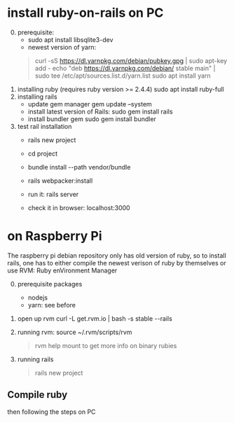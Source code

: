 # install ruby-on-rails on PC
0. prerequisite:
    * sudo apt install libsqlite3-dev
    * newest version of yarn:
	> curl -sS https://dl.yarnpkg.com/debian/pubkey.gpg | sudo apt-key add -
	> echo "deb https://dl.yarnpkg.com/debian/ stable main" | sudo tee /etc/apt/sources.list.d/yarn.list
	> sudo apt install yarn
1. installing ruby (requires ruby version >= 2.4.4)
    sudo apt install ruby-full	
2. installing rails
    * update gem manager
	gem update –system
    * install latest version of Rails:
	sudo gem install rails
    * install bundler gem
	sudo gem install bundler
3. test rail installation
    * rails new project
    * cd project
    * bundle install --path vendor/bundle
    * rails webpacker:install

    * run it:
	rails server
    * check it in browser: localhost:3000

# on Raspberry Pi
The raspberry pi debian repository only has old version of ruby, so to install rails, one has to either compile the newest verison of ruby by themselves or use RVM: Ruby enVironment Manager

0. prerequisite packages
    * nodejs
    * yarn: see before
1. open up rvm
    curl -L get.rvm.io | bash -s stable --rails
2. running rvm:
    source ~/.rvm/scripts/rvm

    > rvm help mount
	to get more info on binary rubies
3. running rails
    > rails new project

## Compile ruby
then following the steps on PC
